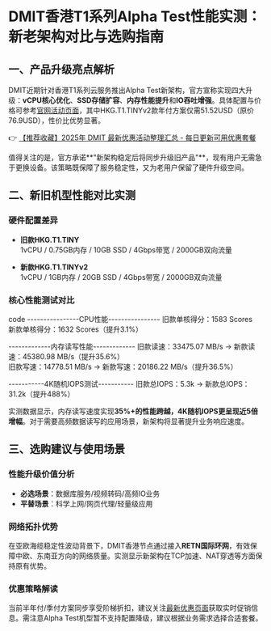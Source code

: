 # DMIT香港T1系列Alpha Test性能实测：新老架构对比与选购指南

## 一、产品升级亮点解析

DMIT近期针对香港T1系列云服务推出Alpha Test新架构，官方宣称实现四大升级：**vCPU核心优化**、**SSD存储扩容**、**内存性能提升**和**IO吞吐增强**。具体配置与价格可参考[官网活动页面](https://bit.ly/dmit_coupon)，其中HKG.T1.TINYv2款年付方案仅需51.52USD（原价76.9USD），性价比优势显著。

👉 [【推荐收藏】2025年 DMIT 最新优惠活动整理汇总 - 每日更新可用优惠套餐](https://bit.ly/dmit_coupon)

值得关注的是，官方承诺**"新架构稳定后将同步升级旧产品"**，现有用户无需急于更换设备。该策略既保障了服务稳定性，又为老用户保留了硬件升级空间。

## 二、新旧机型性能对比实测

### 硬件配置差异
- **旧款HKG.T1.TINY**  
  1vCPU / 0.75GB内存 / 10GB SSD / 4Gbps带宽 / 2000GB双向流量

- **新款HKG.T1.TINYv2**  
  1vCPU / 1GB内存 / 20GB SSD / 4Gbps带宽 / 2000GB双向流量

### 核心性能测试对比
code
----------------CPU性能----------------
旧款单核得分：1583 Scores  
新款单核得分：1632 Scores（提升3.1%）

-------------内存读写性能-------------
旧款读速：33475.07 MB/s → 新款读速：45380.98 MB/s（提升35.6%）  
旧款写速：14778.51 MB/s → 新款写速：20186.22 MB/s（提升36.5%）

-----------4K随机IOPS测试-----------
旧款总IOPS：5.3k → 新款总IOPS：31.2k（提升488%）

实测数据显示，内存读写速度实现**35%+**的性能跨越，4K随机IOPS更呈现**近5倍增幅**。对于需要高频数据读写的应用场景，新架构将显著提升业务响应速度。

## 三、选购建议与使用场景

### 性能升级价值分析
- **必选场景**：数据库服务/视频转码/高频IO业务
- **平替场景**：科学上网/网页代理/轻量级应用

### 网络拓扑优势
在亚欧海缆稳定性波动背景下，DMIT香港节点通过接入**RETN国际环网**，有效保障中欧、东南亚方向的网络质量。实测显示新架构在TCP加速、NAT穿透等方面保持原有优势。

### 优惠策略解读
当前半年付/季付方案同步享受阶梯折扣，建议关注[最新优惠页面](https://bit.ly/dmit_coupon)获取实时促销信息。需注意Alpha Test机型暂不支持配置降级，建议根据业务需求选择合适套餐。